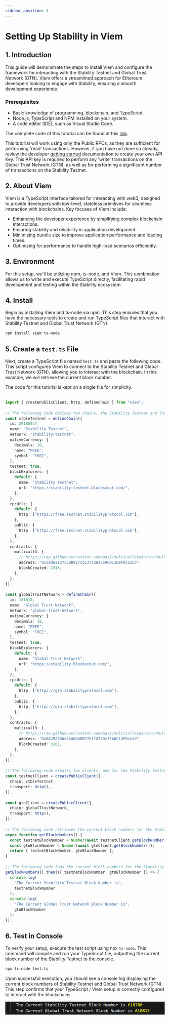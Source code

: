 ```yaml
---
sidebar_position: 4
---
```


# Setting Up Stability in Viem

## 1. Introduction

This guide will demonstrate the steps to install Viem and configure the framework for interacting with the Stability Testnet and Global Trust Network (GTN). Viem offers a streamlined approach for Ethereum developers looking to engage with Stability, ensuring a smooth development experience.

### Prerequisites

- Basic knowledge of programming, blockchain, and TypeScript.
- Node.js, TypeScript and NPM installed on your system.
- A code editor (IDE), such as Visual Studio Code.

The complete code of this tutorial can be found at this [link](https://github.com/stabilityprotocol/tutorials/tree/main/setup-viem-environment).

This tutorial will work using only the Public RPCs, as they are sufficient for performing 'read' transactions. However, if you have not done so already, review the developer [getting started](../../getting_started.md) documentation to create your own API Key. This API key is required to perform any 'write' transactions on the Global Trust Network (GTN), as well as for performing a significant number of transactions on the Stability Testnet.

## 2. About Viem

Viem is a TypeScript interface tailored for interacting with web3, designed to provide developers with low-level, stateless primitives for seamless interaction with blockchains. Key focuses of Viem include:

- Enhancing the developer experience by simplifying complex blockchain interactions.
- Ensuring stability and reliability in application development.
- Minimizing bundle size to improve application performance and loading times.
- Optimizing for performance to handle high-load scenarios efficiently.

## 3. Environment

For this setup, we'll be utilizing npm, ts-node, and Viem. This combination allows us to write and execute TypeScript directly, facilitating rapid development and testing within the Stability ecosystem.

## 4. Install

Begin by installing Viem and ts-node via npm. This step ensures that you have the necessary tools to create and run TypeScript files that interact with Stability Testnet and Global Trust Network (GTN).

```bash
npm install viem ts-node
```

## 5. Create a `test.ts` File

Next, create a TypeScript file named `test.ts` and paste the following code. This script configures Viem to connect to the Stability Testnet and Global Trust Network (GTN), allowing you to interact with the blockchain. In this example, we will retrieve the current block number. 

The code for this tutorial is kept on a single file for simplicity.

```typescript

import { createPublicClient, http, defineChain } from "viem";

// The following code defines two chains, the Stability Testnet and the Global Trust Network.
const stbleTestnet = defineChain({
  id: 20180427,
  name: "Stability Testnet",
  network: "stability-testnet",
  nativeCurrency: {
    decimals: 18,
    name: "FREE",
    symbol: "FREE",
  },
  testnet: true,
  blockExplorers: {
    default: {
      name: "Stability Testnet",
      url: "https://stability-testnet.blockscout.com/",
    },
  },
  rpcUrls: {
    default: {
      http: ["https://free.testnet.stabilityprotocol.com"],
    },
    public: {
      http: ["https://free.testnet.stabilityprotocol.com"],
    },
  },
  contracts: {
    multicall3: {
      // https://raw.githubusercontent.com/mds1/multicall/main/src/Multicall3.sol
      address: "0x3ed62137c5DB927cb137c26455969116BF0c23Cb",
      blockCreated: 2318,
    },
  },
});

const globalTrustNetwork = defineChain({
  id: 101010,
  name: "Global Trust Network",
  network: "global-trust-network",
  nativeCurrency: {
    decimals: 18,
    name: "FREE",
    symbol: "FREE",
  },
  testnet: true,
  blockExplorers: {
    default: {
      name: "Global Trust Network",
      url: "https://stability.blockscout.com/",
    },
  },
  rpcUrls: {
    default: {
      http: ["https://gtn.stabilityprotocol.com"],
    },
    public: {
      http: ["https://gtn.stabilityprotocol.com"],
    },
  },
  contracts: {
    multicall3: {
      // https://raw.githubusercontent.com/mds1/multicall/main/src/Multicall3.sol
      address: "0xBA2923DAe45aD6b8B77bff4733c75b0C13F0ce2d",
      blockCreated: 3101,
    },
  },
});

// The following code creates two clients, one for the Stability Testnet and one for the Global Trust Network.
const testnetClient = createPublicClient({
  chain: stbleTestnet,
  transport: http(),
});

const gtnClient = createPublicClient({
  chain: globalTrustNetwork,
  transport: http(),
});

// The following code retrieves the current block numbers for the Stability Testnet and the Global Trust Network.
async function getBlockNumbers() {
  const testnetBlockNumber = Number(await testnetClient.getBlockNumber());
  const gtnBlockNumber = Number(await gtnClient.getBlockNumber());
  return { testnetBlockNumber, gtnBlockNumber };
}

// The following code logs the current block numbers for the Stability Testnet and the Global Trust Network in console.
getBlockNumbers().then(({ testnetBlockNumber, gtnBlockNumber }) => {
  console.log(
    "The Current Stability Testnet Block Number is",
    testnetBlockNumber
  );
  console.log(
    "The Current Global Trust Network Block Number is",
    gtnBlockNumber
  );
});

```

## 6. Test in Console

To verify your setup, execute the test script using npx `ts-node`. This command will compile and run your TypeScript file, outputting the current block number of the Stability Testnet to the console.

```bash
npx ts-node test.ts
```

Upon successful execution, you should see a console log displaying the current block numbers of Stability Testnet and Global Trust Network (GTN). This step confirms that your TypeScript / Viem setup is correctly configured to interact with the blockchains.

![Console Return of Block Number](../../../../static/img/viemblocknumbers.png)
